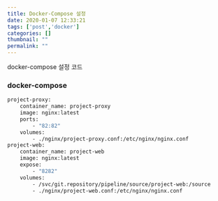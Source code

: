 ```yaml
---
title: Docker-Compose 설정
date: 2020-01-07 12:33:21
tags: ['post','docker']
categories: []
thumbnail: ""
permalink: ""
---
```


<!-- excerpt -->
docker-compose 설정 코드
<!-- more -->
### docker-compose
``` bash
project-proxy:
    container_name: project-proxy
    image: nginx:latest
    ports:
        - "82:82"
    volumes:
        - ./nginx/project-proxy.conf:/etc/nginx/nginx.conf     
project-web:
    container_name: project-web
    image: nginx:latest
    expose:
        - "8282"
    volumes:
        - /svc/git.repository/pipeline/source/project-web:/source
        - ./nginx/project-web.conf:/etc/nginx/nginx.conf
```
<!-- toc -->